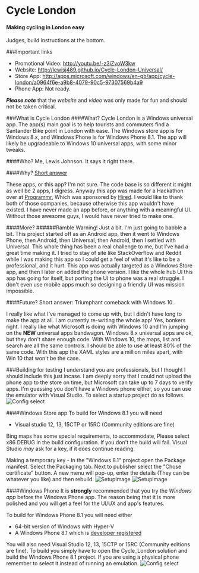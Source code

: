 # Cycle London
#### Making cycling in London easy

Judges, build instructions at the bottom.

###Important links
* Promotional Video: http://youtu.be/-z3iZvoW3kw
* Website: http://lewisj489.github.io/Cycle-London-Universal/
* Store App: http://apps.microsoft.com/windows/en-gb/app/cycle-london/a0964f6e-a9b8-4079-90c5-97307569b4a9
* Phone App: Not ready.

***Please note*** that the *website* and *video* was only made for fun and should not be taken critical.

###What is Cycle London
####What?
Cycle London is a Windows universal app. 
The app(s) main goal is to help tourists and commuters find a Santander Bike point in London with ease.
The Windows store app is for Windows 8.x, and Windows Phone is for Windows Phone 8.1.
The app will likely be upgradeable to Windows 10 universal apps, with some minor tweaks.

####Who?
Me, Lewis Johnson. It says it right there.

####Why?
[Short answer](http://www.programmr.com/hired_london_hackathon)

These apps, or this app? I'm not sure. The code base is so different it might as well be 2 apps, I digress. 
Anyway this app was made for a Hackathon over at [Programmr](http://www.programmr.com/hired_london_hackathon]),
Which was sponsored by [Hired](https://hired.com/?utm_source=programmr). I would like to thank both of those companies, because otherwise this app wouldn't have existed. I have never made an app before, or anything with a meaningful UI. Without those awesome guys, I would have never tried to make one.

####More?
######Ramble Warning!
Just a bit. I'm just going to babble a bit. This project started off as an Android app, then it went to Windows Phone, then Android, then Universal, then Android, then I settled with Universal. This whole thing has been a real challenge to me, but I've had a great time making it. I tried to stay of site like StackOverflow and Reddit while I was making this app so I could get a feel of what it's like to be a professional, and it hurt. This app was actually targeted as a Windows Store app, and then I later on added the phone version. I like the whole hub UI this app has going for itself, but porting the UI to phone was a real struggle. I don't even use mobile apps much so designing a friendly UI was mission impossible.

####Future?
Short answer: Triumphant comeback with Windows 10.

I really like what I've managed to come up with, but I didn't have long to make the app at all. 
I am currently re-writing the whole app! Yes, bonkers right. I really like what Microsoft is doing with Windows 10 and I’m jumping on the **NEW** universal apps bandwagon. Windows 8.x universal apps are ok, but they don't share enough code. With Windows 10, the maps, list and search are all the same controls. I should be able to use at least 80% of the same code. With this app the XAML styles are a million miles apart, with Win 10 that won't be the case.


###Building for testing
I understand you are professionals, but I thought I should include this just incase. I am deeply sorry that I could not upload the phone app to the store on time, but Microsoft can take up to 7 days to verify apps. I'm guessing you don't have a Windows phone either, so you can use the emulator with Visual Studio. To select a startup project do as follows.
![Config select](http://i.imgur.com/1LP2n3k.png)


####Windows Store app
To build for Windows 8.1 you will need 
* Visual studio 12, 13, 15CTP or 15RC (Community editions are fine)

Bing maps has some special requirements, to accommodate, Please select x86 DEBUG in the build configuration. If you don't the build will fail. Visual Studio *may* ask for a key, if it does continue reading.

Making a temporary key -
In the "Windows 8.1" project open the Package manifest. Select the Packaging tab. Next to publisher select the "Chose certificate" button. A new menu will pop-up, enter the details (They can be whatever you like) and then rebuild.
![SetupImage](http://i.imgur.com/GptxM7N.png)
![SetupImage](http://i.imgur.com/LB6NgzW.png)


####Windows Phone
It is **strongly** recommended that you try the *Windows app* before the Windows Phone app. The reason being that it is more polished and you will get a feel for the UI/UX and app's features.

To build for Windows Phone 8.1 you will need either 
* 64-bit version of Windows with Hyper-V
* A Windows Phone 8.1 which is [developer registered](https://msdn.microsoft.com/en-us/library/windows/apps/ff769508(v=vs.105).aspx)

You will also need Visual Studio 12, 13, 15CTP or 15RC (Community editions are fine).
To build you simply have to open the Cycle_London solution and build the Windows Phone 8.1 project. If you are using a physical phone remember to select it instead of running an emulation.
![Config select](http://i.imgur.com/OAFaAbu.png)




